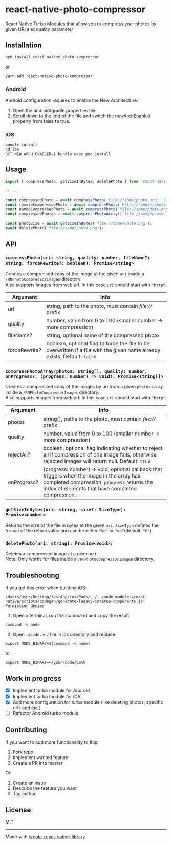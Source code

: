 # react-native-photo-compressor

React Native Turbo Modules that allow you to compress your photos by given URI and quality parameter

## Installation

```sh
npm install react-native-photo-compressor
```
or
```sh
yarn add react-native-photo-compressor
```

### Android

Android configuration requires to enable the New Architecture:

1. Open the android/gradle.properties file
2. Scroll down to the end of the file and switch the newArchEnabled property from false to true.

### iOS

```
bundle install
cd ios
RCT_NEW_ARCH_ENABLED=1 bundle exec pod install
```

## Usage

```js
import { compressPhoto, getSizeInBytes, deletePhoto } from 'react-native-photo-compressor';

// ...

const compressedPhoto = await compressPhoto('file://some/photo.png', 50);
const remoteCompressedPhoto = await compressPhoto('http://remote/photo.png', 50);
const namedCompressedPhoto = await compressPhoto('file://some/photo.png', 50, 'myFileName', true);
const compressedPhotos = await compressPhotoArray(['file://some/photo_1.png', 'file://some/photo_2.png'], 50);

const photoSize = await getSizeInBytes('file://some/photo.png');
await deletePhoto('file://some/photo.png');
```

## API

### ```compressPhoto(uri: string, quality: number, fileName?: string, forceRewrite?: boolean): Promise<string>```
Creates a compressed copy of the image at the given ```uri``` inside a ```/RNPhotoCompressorImages``` directory.</br>
Also supports images from web url. In this case ```uri``` should start with ```"http"```.

| Argument      | Info                                                                                                                          |
|---------------|-------------------------------------------------------------------------------------------------------------------------------|
| uri           | string, path to the photo, must contain *file://* prefix                                                                      |
| quality       | number, value from 0 to 100 (smaller number -> more compression)                                                              |
| fileName?     | string, optional name of the compressed photo                                                                                 |
| forceRewrite? | boolean, optional flag to force the file to be overwritten if a file with the given name already exists. Default: ```false``` |

### ```compressPhotoArray(photos: string[], quality: number, onProgress?: (progress: number) => void): Promise<string[]>```
Creates a compressed copy of the images by uri from a given ```photos``` array inside a ```/RNPhotoCompressorImages``` directory.</br>
Also supports images from web url. In this case ```uri``` should start with ```"http"```.

| Argument    | Info                                                                                                                                                                                             |
|-------------|--------------------------------------------------------------------------------------------------------------------------------------------------------------------------------------------------|
| photos      | string[], paths to the photo, must contain *file://* prefix                                                                                                                                      |
| quality     | number, value from 0 to 100 (smaller number -> more compression)                                                                                                                                 |
| rejectAll?  | boolean, optional flag indicating whether to reject all if compression of one image fails, otherwise rejected images will return null. Default: ```true```                                       |
| onProgress? | (progress: number) => void, optional callback that triggers when the image in the array has completed compression. ```progress``` returns the index of elements that have completed compression. |

### ```getSizeInBytes(uri: string, size?: SizeType): Promise<number>```
Returns the size of the file in bytes at the given ```uri```.
```SizeType``` defines the format of the return value and can be either ```"kb"``` or ```"mb"```(default: ```"b"```).

### ```deletePhoto(uri: string): Promise<void>;```
Deletes a compressed image at a given ```uri```.</br>
Note: Only works for files inside a ```/RNPhotoCompressorImages``` directory.


## Troubleshooting

If you get this error when building iOS:
```
/Users/user/Desktop/testApp/ios/Pods/../../node_modules/react-native/scripts/codegen/generate-legacy-interop-components.js: Permission denied
```
1. Open a terminal, run this command and copy the result
```
command -v node
```
2. Open ```.xcode.env``` file in ios directory and replace
```
export NODE_BINARY=$(command -v node)
```
to
```
export NODE_BINARY=~/your/node/path
```

## Work in progress

- [x] Implement turbo module for Android
- [x] Implement turbo module for iOS
- [x] Add more configuration for turbo module (like deleting photos, specific urls and etc.)
- [ ] Refactor Android turbo module

## Contributing

If you want to add more functionality to this:
1. Fork repo
2. Implement wanted feature
3. Create a PR into master

Or
1. Create an issue
2. Describe the feature you want
3. Tag author

## License

MIT

---

Made with [create-react-native-library](https://github.com/callstack/react-native-builder-bob)
